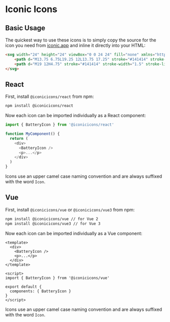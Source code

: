 # Iconic Icons

## Basic Usage

The quickest way to use these icons is to simply copy the source for the icon you need from [iconic.app](https://iconic.app/) and inline it directly into your HTML:

```html
<svg width="24" height="24" viewBox="0 0 24 24" fill="none" xmlns="http://www.w3.org/2000/svg">
    <path d="M13.75 6.75L19.25 12L13.75 17.25" stroke="#141414" stroke-width="1.5" stroke-linecap="round" stroke-linejoin="round"></path>
    <path d="M19 12H4.75" stroke="#141414" stroke-width="1.5" stroke-linecap="round" stroke-linejoin="round"></path>
</svg>
```

## React

First, install `@iconicicons/react` from npm:

```sh
npm install @iconicicons/react
```

Now each icon can be imported individually as a React component:

```js
import { BatteryIcon } from '@iconicicons/react'

function MyComponent() {
  return (
    <div>
      <BatteryIcon />
      <p>...</p>
    </div>
  )
}
```

Icons use an upper camel case naming convention and are always suffixed with the word `Icon`.

## Vue

First, install `@iconicicons/vue` or `@iconicicons/vue3` from npm:

```sh
npm install @iconicicons/vue // for Vue 2
npm install @iconicicons/vue3 // for Vue 3
```

Now each icon can be imported individually as a Vue component:

```vue
<template>
  <div>
    <BatteryIcon />
    <p>...</p>
  </div>
</template>

<script>
import { BatteryIcon } from '@iconicicons/vue'

export default {
  components: { BatteryIcon }
}
</script>
```

Icons use an upper camel case naming convention and are always suffixed with the word `Icon`.
